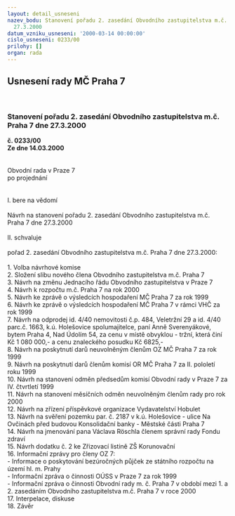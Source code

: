 ```yaml
---
layout: detail_usneseni
nazev_bodu: Stanovení pořadu 2. zasedání Obvodního zastupitelstva m.č. Praha 7 dne
  27.3.2000
datum_vzniku_usneseni: '2000-03-14 00:00:00'
cislo_usneseni: 0233/00
prilohy: []
organ: rada
---
```

<div id="ucUsn_pList" class="usn">
	<span><h2>Usnesení rady MČ Praha 7 </h2>
<br></span><div class="standBody">
<span><h3>Stanovení pořadu 2. zasedání Obvodního zastupitelstva m.č. Praha 7 dne 27.3.2000</h3></span><div class="center">
		<strong>č. 0233/00</strong><br>
	</div>
<div class="center">
		<strong>Ze dne 14.03.2000</strong><br><br>
	</div>
<br>Obvodní rada v Praze 7<br>po projednání<br><br><br>I.	bere na vědomí<br><br> Návrh na stanovení pořadu 2. zasedání Obvodního zastupitelstva m.č. Praha 7 dne 27.3.2000<br><br>II.	schvaluje <br><br>pořad  2. zasedání Obvodního zastupitelstva m.č. Praha 7 dne 27.3.2000:<br><br>  1.  Volba návrhové komise  <br>  2.  Složení slibu nového člena Obvodního zastupitelstva m.č. Praha 7 <br>  3.  Návrh na změnu Jednacího řádu Obvodního zastupitelstva v Praze 7<br>  4.  Návrh k rozpočtu m.č. Praha 7 na rok 2000<br>  5.  Návrh ke zprávě o výsledcích hospodaření MČ Praha 7 za rok 1999<br>  6.  Návrh ke zprávě o výsledcích hospodaření MČ Praha 7 v rámci VHČ za rok 1999<br>  7.  Návrh na  odprodej id. 4/40 nemovitosti č.p. 484, Veletržní 29 a id. 4/40    parc.č. 1663, k.ú.     	  	Holešovice spolumajitelce, paní Anně Sverenyákové, bytem Praha 4, Nad Údolím 54, za cenu v 	 	místě obvyklou - tržní, která činí Kč 1 080 000,- a cenu znaleckého posudku Kč 6825,-<br>  8.  Návrh na poskytnutí darů neuvolněným členům OZ MČ Praha 7 za rok 1999<br>  9.  Návrh na poskytnutí darů členům komisí OR MČ Praha 7 za II. pololetí roku     1999<br>10.  Návrh na stanovení odměn předsedům komisí Obvodní rady v Praze 7 za IV. čtvrtletí 1999<br>11.  Návrh na stanovení měsíčních odměn neuvolněným členům rady pro rok 2000<br>12.  Návrh na zřízení příspěvkové organizace Vydavatelství Hobulet<br>13.  Návrh na svěření pozemku par. č. 2187 v k.ú. Holešovice - ulice Na Ovčinách před budovou 	Konsolidační banky - Městské části Praha 7<br>14.  Návrh na jmenování pana Václava Röschla členem správní rady Fondu  zdraví<br>15.  Návrh dodatku č. 2 ke Zřizovací listině ZŠ Korunovační<br>16.  Informační zprávy pro členy OZ 7:<br>      - Informace o poskytování bezúročných půjček ze státního rozpočtu na území hl. m. Prahy<br>      - Informační zpráva o činnosti OÚSS v Praze 7 za rok 1999<br>      - Informační zpráva o činnosti Obvodní rady m. č. Praha 7 v období mezi 1. a 2. zasedáním 	 	 	 Obvodního zastupitelstva m.č. Praha 7 v roce 2000<br>17. Interpelace, diskuse<br>18. Závěr<br>
</div>
</div>